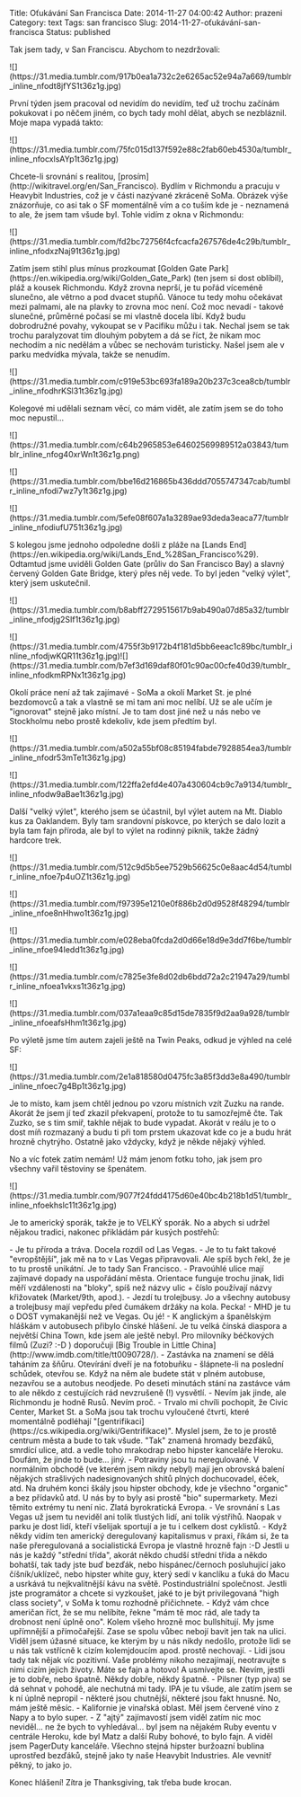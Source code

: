 Title: Oťukávání San Francisca
Date: 2014-11-27 04:00:42
Author: prazeni
Category: text
Tags: san francisco
Slug: 2014-11-27-oťukávání-san-francisca
Status: published

Tak jsem tady, v San Franciscu. Abychom to nezdržovali:

</p>
![](https://31.media.tumblr.com/917b0ea1a732c2e6265ac52e94a7a669/tumblr_inline_nfodt8jfYS1t36z1g.jpg)

</p>
První týden jsem pracoval od nevidím do nevidím, teď už trochu začínám
pokukovat i po něčem jiném, co bych tady mohl dělat, abych se
nezbláznil. Moje mapa vypadá takto:

</p>
![](https://31.media.tumblr.com/75fc015d137f592e88c2fab60eb4530a/tumblr_inline_nfocxlsAYp1t36z1g.jpg)

</p>
Chcete-li srovnání s realitou,
[prosím](http://wikitravel.org/en/San_Francisco). Bydlím v Richmondu a
pracuju v Heavybit Industries, což je v části nazývané zkráceně SoMa.
Obrázek výše znázorňuje, co asi tak o SF momentálně vím a co tuším kde
je - neznamená to ale, že jsem tam všude byl. Tohle vidím z okna v
Richmondu:

</p>
![](https://31.media.tumblr.com/fd2bc72756f4cfcacfa267576de4c29b/tumblr_inline_nfodxzNaj91t36z1g.jpg)

</p>
</p>
Zatím jsem stihl plus mínus prozkoumat [Golden Gate
Park](https://en.wikipedia.org/wiki/Golden_Gate_Park) (ten jsem si dost
oblíbil), pláž a kousek Richmondu. Když zrovna neprší, je tu pořád
víceméně slunečno, ale větrno a pod dvacet stupňů. Vánoce tu tedy mohu
očekávat mezi palmami, ale na plavky to zrovna moc není. Což moc nevadí
- takové slunečné, průměrné počasí se mi vlastně docela líbí. Když budu
dobrodružné povahy, vykoupat se v Pacifiku můžu i tak. Nechal jsem se
tak trochu paralyzovat tím dlouhým pobytem a dá se říct, že nikam moc
nechodím a nic nedělám a vůbec se nechovám turisticky. Našel jsem ale v
parku medvídka mývala, takže se nenudím.

</p>
![](https://31.media.tumblr.com/c919e53bc693fa189a20b237c3cea8cb/tumblr_inline_nfodhrKSl31t36z1g.jpg)

</p>
Kolegové mi udělali seznam věcí, co mám vidět, ale zatím jsem se do toho
moc nepustil...

</p>
![](https://31.media.tumblr.com/c64b2965853e64602569989512a03843/tumblr_inline_nfog40xrWn1t36z1g.png)

</p>
</p>
</p>
![](https://31.media.tumblr.com/bbe16d216865b436ddd7055747347cab/tumblr_inline_nfodi7wz7y1t36z1g.jpg)

</p>
</p>
![](https://31.media.tumblr.com/5efe08f607a1a3289ae93deda3eaca77/tumblr_inline_nfodiufU751t36z1g.jpg)

</p>
</p>
S kolegou jsme jednoho odpoledne došli z pláže na [Lands
End](https://en.wikipedia.org/wiki/Lands_End_%28San_Francisco%29).
Odtamtud jsme uviděli Golden Gate (průliv do San Francisco Bay) a slavný
červený Golden Gate Bridge, který přes něj vede. To byl jeden "velký
výlet", který jsem uskutečnil.

</p>
![](https://31.media.tumblr.com/b8abff2729515617b9ab490a07d85a32/tumblr_inline_nfodjg2SIf1t36z1g.jpg)

</p>
![](https://31.media.tumblr.com/4755f3b9172b4f181d5bb6eeac1c89bc/tumblr_inline_nfodjwKQR11t36z1g.jpg)![](https://31.media.tumblr.com/b7ef3d169daf80f01c90ac00cfe40d39/tumblr_inline_nfodkmRPNx1t36z1g.jpg)

</p>
Okolí práce není až tak zajímavé - SoMa a okolí Market St. je plné
bezdomovců a tak a vlastně se mi tam ani moc nelíbí. Už se ale učím je
"ignorovat" stejně jako místní. Je to tam dost jiné než u nás nebo ve
Stockholmu nebo prostě kdekoliv, kde jsem předtím byl.

</p>
![](https://31.media.tumblr.com/a502a55bf08c85194fabde7928854ea3/tumblr_inline_nfodr53mTe1t36z1g.jpg)

</p>
![](https://31.media.tumblr.com/122ffa2efd4e407a430604cb9c7a9134/tumblr_inline_nfodw9aBae1t36z1g.jpg)

</p>
Další "velký výlet", kterého jsem se účastnil, byl výlet autem na Mt.
Diablo kus za Oaklandem. Byly tam srandovní pískovce, po kterých se dalo
lozit a byla tam fajn příroda, ale byl to výlet na rodinný piknik, takže
žádný hardcore trek.

</p>
![](https://31.media.tumblr.com/512c9d5b5ee7529b56625c0e8aac4d54/tumblr_inline_nfoe7p4uOZ1t36z1g.jpg)

</p>
![](https://31.media.tumblr.com/f97395e1210e0f886b2d0d9528f48294/tumblr_inline_nfoe8nHhwo1t36z1g.jpg)

</p>
![](https://31.media.tumblr.com/e028eba0fcda2d0d66e18d9e3dd7f6be/tumblr_inline_nfoe94Iedd1t36z1g.jpg)

</p>
![](https://31.media.tumblr.com/c7825e3fe8d02db6bdd72a2c21947a29/tumblr_inline_nfoea1vkxs1t36z1g.jpg)

</p>
![](https://31.media.tumblr.com/037a1eaa9c85d15de7835f9d2aa9a928/tumblr_inline_nfoeafsHhm1t36z1g.jpg)

</p>
Po výletě jsme tím autem zajeli ještě na Twin Peaks, odkud je výhled na
celé SF:

</p>
![](https://31.media.tumblr.com/2e1a818580d0475fc3a85f3dd3e8a490/tumblr_inline_nfoec7g4Bp1t36z1g.jpg)

</p>
</p>
Je to místo, kam jsem chtěl jednou po vzoru místních vzít Zuzku na
rande. Akorát že jsem jí teď zkazil překvapení, protože to tu samozřejmě
čte. Tak Zuzko, se s tim smiř, takhle nějak to bude vypadat. Akorát v
reálu je to o dost míň rozmazaný a budu ti při tom prstem ukazovat kde
co je a budu hrát hrozně chytrýho. Ostatně jako vždycky, když je někde
nějaký výhled.

</p>
No a víc fotek zatím nemám! Už mám jenom fotku toho, jak jsem pro
všechny vařil těstoviny se špenátem.

</p>
![](https://31.media.tumblr.com/9077f24fdd4175d60e40bc4b218b1d51/tumblr_inline_nfoekhslc11t36z1g.jpg)

</p>
Je to americký sporák, takže je to VELKÝ sporák. No a abych si udržel
nějakou tradici, nakonec přikládám pár kusých postřehů:

</p>
-   Je tu příroda a tráva. Docela rozdíl od Las Vegas.
-   Je to tu fakt takové "evropštější", jak mě na to v Las
    Vegas připravovali. Ale spíš bych řekl, že je to tu prostě unikátní.
    Je to tady San Francisco.
-   Pravoúhlé ulice mají zajímavé dopady na uspořádání města. Orientace
    funguje trochu jinak, lidi měří vzdálenosti na "bloky", spíš než
    názvy ulic + číslo používají názvy křižovatek (Market/9th, apod.).
-   Jezdí tu trolejbusy. Jo a všechny autobusy a trolejbusy mají vepředu
    před čumákem držáky na kola. Pecka!
-   MHD je tu o DOST vymakanější než ve Vegas. Ou jé!
-   K anglickým a španělským hláškám v autobusech přibylo
    čínské hlášení. Je tu velká čínská diaspora a největší China Town,
    kde jsem ale ještě nebyl. Pro milovníky béčkových filmů (Zuzi? :-D )
    doporučuji [Big Trouble in Little
    China](http://www.imdb.com/title/tt0090728/).
-   Zastávka na znamení se dělá taháním za šňůru. Otevírání dveří je na
    fotobuňku - šlápnete-li na poslední schůdek, otevřou se. Když na něm
    ale budete stát v plném autobuse, nezavřou se a autobus neodjede. Po
    deseti minutách stání na zastávce vám to ale někdo z cestujících rád
    nevzrušeně (!) vysvětlí.
-   Nevím jak jinde, ale Richmondu je hodně Rusů. Nevím proč.
-   Trvalo mi chvíli pochopit, že Civic Center, Market St. a SoMa jsou
    tak trochu vyloučené čtvrti, které momentálně podléhají
    "[gentrifikaci](https://cs.wikipedia.org/wiki/Gentrifikace)". Myslel
    jsem, že to je prostě centrum města a bude to tak všude. "Tak"
    znamená hromady bezďáků, smrdící ulice, atd. a vedle toho mrakodrap
    nebo hipster kanceláře Heroku. Doufám, že jinde to bude... jiný.
-   Potraviny jsou tu neregulované. V normálním obchodě (ve kterém jsem
    nikdy nebyl) mají jen obrovská balení nějakých strašlivých
    nadesignovaných shitů plných dochucovadel, éček, atd. Na druhém
    konci škály jsou hipster obchody, kde je všechno "organic" a bez
    přídavků atd. U nás by to byly asi prostě "bio" supermarkety. Mezi
    těmito extrémy tu není nic. Zlatá byrokratická Evropa.
-   Ve srovnání s Las Vegas už jsem tu neviděl ani tolik tlustých lidí,
    ani tolik výstřihů. Naopak v parku je dost lidí, kteří všelijak
    sportují a je tu i celkem dost cyklistů.
-   Když někdy vidím ten americký deregulovaný kapitalismus v praxi,
    říkám si, že ta naše přeregulovaná a socialistická Evropa je vlastně
    hrozně fajn :-D Jestli u nás je každý "střední třída", akorát někdo
    chudší střední třída a někdo bohatší, tak tady jste buď bezďák, nebo
    hispánec/černoch posluhující jako číšník/uklízeč, nebo hipster white
    guy, který sedí v kanclíku a ťuká do Macu a usrkává tu
    nejkvalitnější kávu na světě. Postindustriální společnost. Jestli
    jste programátor a chcete si vyzkoušet, jaké to je být privilegovaná
    "high class society", v SoMa k tomu rozhodně přičichnete.
-   Když vám chce američan říct, že se mu nelíbíte, řekne "mám tě moc
    rád, ale tady ta drobnost není úplně ono". Kolem všeho hrozně
    moc bullshitují. My jsme upřímnější a přímočařejší. Zase se spolu
    vůbec nebojí bavit jen tak na ulici. Viděl jsem úžasné situace, ke
    kterým by u nás nikdy nedošlo, protože lidi se u nás tak vstřícně k
    cizím kolemjdoucím apod. prostě nechovají.
-   Lidi jsou tady tak nějak víc pozitivní. Vaše problémy nikoho
    nezajímají, neotravujte s nimi cizím jejich životy. Máte se fajn a
    hotovo! A usmívejte se. Nevím, jestli je to dobře, nebo špatně.
    Někdy dobře, někdy špatně.
-   Pilsner (typ piva) se dá sehnat v pohodě, ale nechutná mi tady. IPA
    je tu všude, ale zatím jsem se k ní úplně nepropil - některé jsou
    chutnější, některé jsou fakt hnusné. No, mám ještě měsíc.
-   Kalifornie je vinařská oblast. Měl jsem červené víno z Napy a to
    bylo super.
-   Z "ajtý" zajímavostí jsem viděl zatím nic moc neviděl... ne že bych
    to vyhledával... byl jsem na nějakém Ruby eventu v centrále Heroku,
    kde byl Matz a další Ruby bohové, to bylo fajn. A viděl jsem
    PagerDuty kanceláře. Všechno stejná hipster buržoazní bublina
    uprostřed bezďáků, stejně jako ty naše Heavybit Industries. Ale
    vevnitř pěkný, to jako jo.

</p>
Konec hlášení! Zítra je Thanksgiving, tak třeba bude krocan.

</p>
</p>
</p>
</p>
</p>
</p>
</p>
</p>
</p>
</p>
</p>

